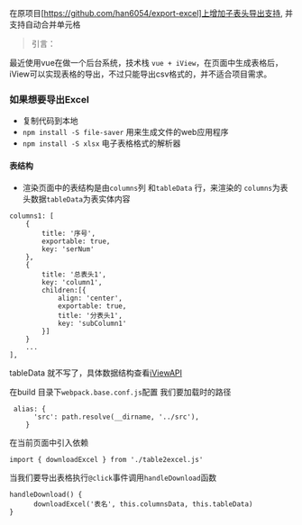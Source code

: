 在原项目[https://github.com/han6054/export-excel]上增加子表头导出支持, 并支持自动合并单元格

> 引言：

最近使用vue在做一个后台系统，技术栈 `vue + iView`，在页面中生成表格后，
iView可以实现表格的导出，不过只能导出csv格式的，并不适合项目需求。

### 如果想要导出Excel
- 复制代码到本地
- `npm install -S file-saver` 用来生成文件的web应用程序
- `npm install -S xlsx` 电子表格格式的解析器
#### 表结构
- 渲染页面中的表结构是由`columns`列 和`tableData` 行，来渲染的 `columns`为表头数据`tableData`为表实体内容
```
columns1: [
    {
        title: '序号',
        exportable: true,
        key: 'serNum'
    },
    {
        title: '总表头1',
        key: 'column1',
        children:[{
            align: 'center',
            exportable: true,
            title: '分表头1',
            key: 'subColumn1'
        }]
    }
    ...
],
```
tableData 就不写了，具体数据结构查看[iViewAPI](https://www.iviewui.com/components/table)

在build 目录下`webpack.base.conf.js`配置 我们要加载时的路径
```
 alias: {
      'src': path.resolve(__dirname, '../src'),
    }
```
在当前页面中引入依赖
```
import { downloadExcel } from './table2excel.js'
```

当我们要导出表格执行`@click`事件调用`handleDownload`函数
```
handleDownload() {
      downloadExcel('表名', this.columnsData, this.tableData)
}
